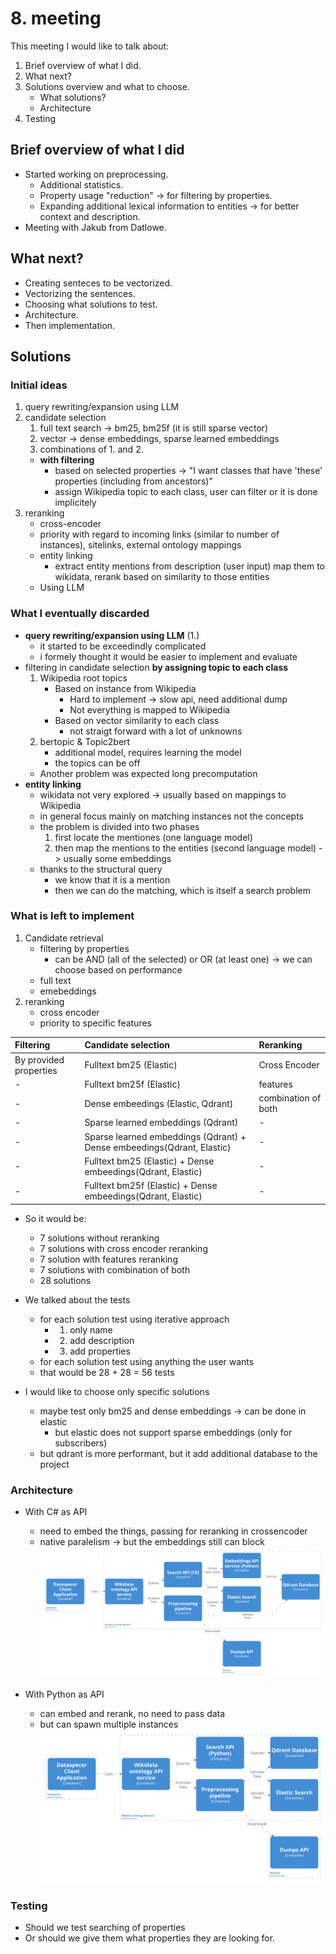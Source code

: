 # 8. meeting

This meeting I would like to talk about:
1. Brief overview of what I did.
2. What next?
3. Solutions overview and what to choose. 
    - What solutions?
    - Architecture
4. Testing

## Brief overview of what I did

- Started working on preprocessing.
  - Additional statistics.
  - Property usage "reduction" -> for filtering by properties.
  - Expanding additional lexical information to entities -> for better context and description.
- Meeting with Jakub from Datlowe.

## What next?

- Creating senteces to be vectorized.
- Vectorizing the sentences.
- Choosing what solutions to test.
- Architecture.
- Then implementation.

## Solutions

### Initial ideas

1. query rewriting/expansion using LLM
2. candidate selection
   1. full text search -> bm25, bm25f (it is still sparse vector)
   2. vector -> dense embeddings, sparse learned embeddings
   3. combinations of 1. and 2.
   - **with filtering**
     -  based on selected properties -> "I want classes that have 'these' properties (including from ancestors)"
     -  assign Wikipedia topic to each class, user can filter or it is done implicitely
3. reranking
   - cross-encoder 
   - priority with regard to incoming links (similar to number of instances), sitelinks, external ontology mappings
   - entity linking
     - extract entity mentions from description (user input) map them to wikidata, rerank based on similarity to those entities  
   - Using LLM 

### What I eventually discarded

- **query rewriting/expansion using LLM** (1.)
  - it started to be exceedindly complicated
  - i formely thought it would be easier to implement and evaluate
- filtering in candidate selection **by assigning topic to each class**
  1.  Wikipedia root topics
         - Based on instance from Wikipedia
           - Hard to implement -> slow api, need additional dump 
           - Not everything is mapped to Wikipedia
         - Based on vector similarity to each class
           - not straigt forward with a lot of unknowns
  2.  bertopic & Topic2bert
        - additional model, requires learning the model
        - the topics can be off
  - Another problem was expected long precomputation
- **entity linking**
  - wikidata not very explored -> usually based on mappings to Wikipedia
  - in general focus mainly on matching instances not the concepts
  - the problem is divided into two phases
      1. first locate the mentiones (one language model)
      2. then map the mentions to the entities (second language model) -> usually some embeddings
  - thanks to the structural query
    - we know that it is a mention
    - then we can do the matching, which is itself a search problem    

### What is left to implement

1. Candidate retrieval
   - filtering by properties
     - can be AND (all of the selected) or OR (at least one) -> we can choose based on performance
   - full text
   - emebeddings
2. reranking
   - cross encoder
   - priority to specific features

| Filtering                  | Candidate selection                                                        | Reranking           |
| :------------------------- | :------------------------------------------------------------------------- | :------------------ |
| By provided properties     |   Fulltext bm25 (Elastic)                                                  | Cross Encoder       |
| -                          |   Fulltext bm25f (Elastic)                                                 | features            |
| -                          |   Dense embeedings (Elastic, Qdrant)                                       | combination of both |
| -                          |   Sparse learned embeddings (Qdrant)                                       | -                   |
| -                          |   Sparse learned embeddings (Qdrant) + Dense embeedings(Qdrant, Elastic)   | -                   |
| -                          |   Fulltext bm25 (Elastic) + Dense embeedings(Qdrant, Elastic)              | -                   |
| -                          |   Fulltext bm25f (Elastic) + Dense embeedings(Qdrant, Elastic)             | -                   |

- So it would be:
  - 7 solutions without reranking
  - 7 solutions with cross encoder reranking
  - 7 solution with features reranking
  - 7 solutions with combination of both
  - 28 solutions

- We talked about the tests
  - for each solution test using iterative approach
    - 1. only name
    - 2. add description
    - 3. add properties
  - for each solution test using anything the user wants 
  - that would be 28 + 28 = 56 tests

- I would like to choose only specific solutions
  - maybe test only bm25 and dense embeddings -> can be done in elastic
    - but elastic does not support sparse embeddings (only for subscribers)
  - but qdrant is more performant, but it add additional database to the project

### Architecture

- With C# as API
  - need to embed the things, passing for reranking in crossencoder
  - native paralelism -> but the embeddings still can block
![missing image](./08-arch1.png)

- With Python as API
  - can embed and rerank, no need to pass data
  - but can spawn multiple instances
![missing image](./08-arch2.png)


### Testing

- Should we test searching of properties
- Or should we give them what properties they are looking for.

